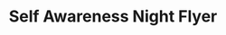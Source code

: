 ---
title: Self Awareness Night Flyer
publishDate: 2025-01-10 00:00:00
img: /assets/flyer1.png
img_alt: image of self awareness night flyer
description: |
  I designed a flyer for a self awareness night event.
tags:
  - Design
  - Branding
---